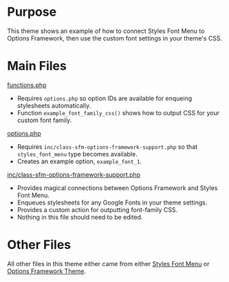 # Purpose

This theme shows an example of how to connect Styles Font Menu to Options Framework, then use the custom font settings in your theme's CSS.

# Main Files

[functions.php](https://github.com/stylesplugin/styles-font-menu-with-options-framework/blob/master/functions.php)

* Requires `options.php` so option IDs are available for enqueing stylesheets automatically.
* Function `example_font_family_css()` shows how to output CSS for your custom font family.

[options.php](https://github.com/stylesplugin/styles-font-menu-with-options-framework/blob/master/options.php)

* Requires `inc/class-sfm-options-framework-support.php` so that `styles_font_menu` type becomes available.
* Creates an example option, `example_font_1`.

[inc/class-sfm-options-framework-support.php](https://github.com/stylesplugin/styles-font-menu-with-options-framework/blob/master/options.php)

* Provides magical connections between Options Framework and Styles Font Menu.
* Enqueues stylesheets for any Google Fonts in your theme settings.
* Provides a custom action for outputting font-family CSS.
* Nothing in this file should need to be edited.

# Other Files

All other files in this theme either came from either [Styles Font Menu](https://github.com/stylesplugin/styles-font-menu) or [Options Framework Theme](https://github.com/devinsays/options-framework-theme).